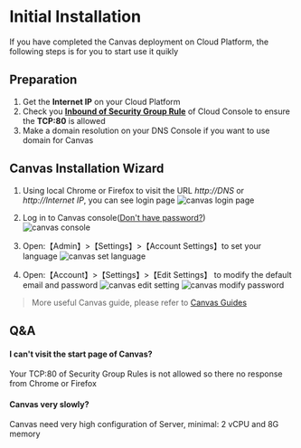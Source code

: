 # Initial Installation

If you have completed the Canvas deployment on Cloud Platform, the following steps is for you to start use it quikly

## Preparation

1. Get the **Internet IP** on your Cloud Platform
2. Check you **[Inbound of Security Group Rule](https://support.websoft9.com/docs/faq/tech-instance.html)** of Cloud Console to ensure the **TCP:80** is allowed
3. Make a domain resolution on your DNS Console if you want to use domain for Canvas

## Canvas Installation Wizard

1. Using local Chrome or Firefox to visit the URL *http://DNS* or *http://Internet IP*, you can see login page
   ![canvas login page](https://libs.websoft9.com/Websoft9/DocsPicture/en/canvas/canvas-login-websoft9.png)

2. Log in to Canvas console([Don't have password?](/stack-accounts.md#canvas))  
   ![canvas console](https://libs.websoft9.com/Websoft9/DocsPicture/en/canvas/canvas-console001-websoft9.png)

3. Open:【Admin】>【Settings】>【Account Settings】to set your language
   ![canvas set language](https://libs.websoft9.com/Websoft9/DocsPicture/en/canvas/canvas-setlanguage-websoft9.png)

4. Open:【Account】>【Settings】>【Edit Settings】 to modify the default email and password
   ![canvas edit setting](https://libs.websoft9.com/Websoft9/DocsPicture/en/canvas/canvas-setaccount001-websoft9.png)
   ![canvas modify password](https://libs.websoft9.com/Websoft9/DocsPicture/en/canvas/canvas-setaccount002-websoft9.png)

> More useful Canvas guide, please refer to [Canvas Guides](https://community.canvaslms.com/community/answers/guides)

## Q&A

#### I can't visit the start page of Canvas?

Your TCP:80 of Security Group Rules is not allowed so there no response from Chrome or Firefox

#### Canvas very slowly?

Canvas need very high configuration of Server, minimal: 2 vCPU and 8G memory